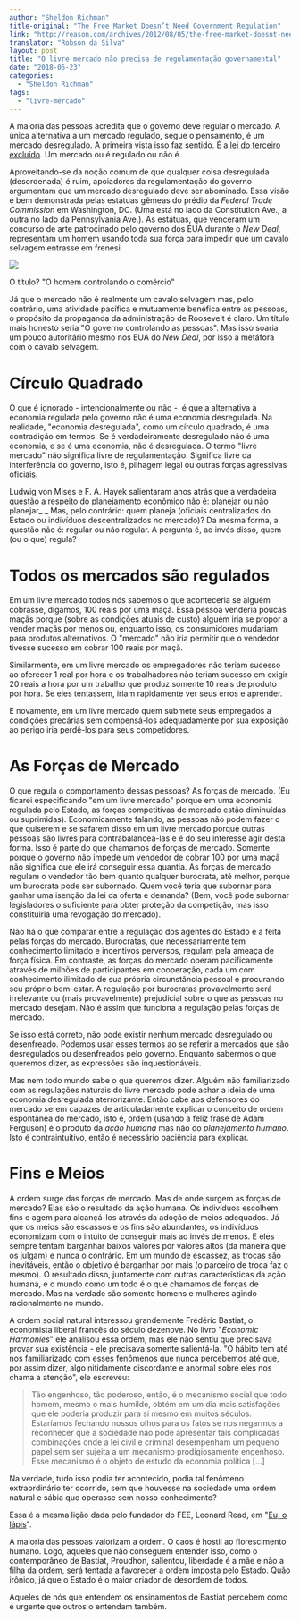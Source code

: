 ```yaml
---
author: "Sheldon Richman"
title-original: "The Free Market Doesn’t Need Government Regulation"
link: "http://reason.com/archives/2012/08/05/the-free-market-doesnt-need-government-r"
translator: "Robson da Silva"
layout: post
title: "O livre mercado não precisa de regulamentação governamental"
date: "2018-05-23"
categories:  
  - "Sheldon Richman"
tags: 
  - "livre-mercado"
---
```


A maioria das pessoas acredita que o governo deve regular o mercado. A única alternativa a um mercado regulado, segue o pensamento, é um mercado desregulado. A primeira vista isso faz sentido. É a [lei do terceiro excluído](https://pt.wikipedia.org/wiki/Lei_do_terceiro_exclu%C3%ADdo). Um mercado ou é regulado ou não é.

Aproveitando-se da noção comum de que qualquer coisa desregulada (desordenada) é ruim, apoiadores da regulamentação do governo argumentam que um mercado desregulado deve ser abominado. Essa visão é bem demonstrada pelas estátuas gêmeas do prédio da _Federal Trade Commission_ em Washington, DC. (Uma está no lado da Constitution Ave., a outra no lado da Pennsylvania Ave.). As estátuas, que venceram um concurso de arte patrocinado pelo governo dos EUA durante o _New Deal_, representam um homem usando toda sua força para impedir que um cavalo selvagem entrasse em frenesi.

![](http://sociedadeaberta.com.br/wp-content/uploads/2016/07/DSC08260-300x200.jpg)

O título? "O homem controlando o comércio"

Já que o mercado não é realmente um cavalo selvagem mas, pelo contrário, uma atividade pacífica e mutuamente benéfica entre as pessoas, o propósito da propaganda da administração de Roosevelt é claro. Um título mais honesto seria "O governo controlando as pessoas". Mas isso soaria um pouco autoritário mesmo nos EUA do _New Deal_, por isso a metáfora com o cavalo selvagem.

# Círculo Quadrado

O que é ignorado - intencionalmente ou não -  é que a alternativa à economia regulada pelo governo não é uma economia desregulada. Na realidade, "economia desregulada", como um círculo quadrado, é uma contradição em termos. Se é verdadeiramente desregulado não é uma economia, e se é uma economia, não é desregulada. O termo "livre mercado" não significa livre de regulamentação. Significa livre da interferência do governo, isto é, pilhagem legal ou outras forças agressivas oficiais.

Ludwig von Mises e F. A. Hayek salientaram anos atrás que a verdadeira questão a respeito do planejamento econômico não é: planejar ou não planejar_._ Mas, pelo contrário: quem planeja (oficiais centralizados do Estado ou indivíduos descentralizados no mercado)? Da mesma forma, a questão não é: regular ou não regular. A pergunta é, ao invés disso, quem (ou o que) regula?

# Todos os mercados são regulados

Em um livre mercado todos nós sabemos o que aconteceria se alguém cobrasse, digamos, 100 reais por uma maçã. Essa pessoa venderia poucas maçãs porque (sobre as condições atuais de custo) alguém iria se propor a vender maçãs por menos ou, enquanto isso, os consumidores mudariam para produtos alternativos. O "mercado" não iria permitir que o vendedor tivesse sucesso em cobrar 100 reais por maçã.

Similarmente, em um livre mercado os empregadores não teriam sucesso ao oferecer 1 real por hora e os trabalhadores não teriam sucesso em exigir 20 reais a hora por um trabalho que produz somente 10 reais de produto por hora. Se eles tentassem, iriam rapidamente ver seus erros e aprender.

E novamente, em um livre mercado quem submete seus empregados a condições precárias sem compensá-los adequadamente por sua exposição ao perigo iria perdê-los para seus competidores.

# As Forças de Mercado

O que regula o comportamento dessas pessoas? As forças de mercado. (Eu ficarei especificando "em um livre mercado" porque em uma economia regulada pelo Estado, as forças competitivas de mercado estão diminuídas ou suprimidas). Economicamente falando, as pessoas não podem fazer o que quiserem e se safarem disso em um livre mercado porque outras pessoas são livres para contrabalanceá-las e é do seu interesse agir desta forma. Isso é parte do que chamamos de forças de mercado. Somente porque o governo não impede um vendedor de cobrar 100 por uma maçã não significa que ele irá conseguir essa quantia. As forças de mercado regulam o vendedor tão bem quanto qualquer burocrata, até melhor, porque um burocrata pode ser subornado. Quem você teria que subornar para ganhar uma isenção da lei da oferta e demanda? (Bem, você pode subornar legisladores o suficiente para obter proteção da competição, mas isso constituiria uma revogação do mercado).

Não há o que comparar entre a regulação dos agentes do Estado e a feita pelas forças do mercado. Burocratas, que necessariamente tem conhecimento limitado e incentivos perversos, regulam pela ameaça de força física. Em contraste, as forças do mercado operam pacificamente através de milhões de participantes em cooperação, cada um com conhecimento ilimitado de sua própria circunstância pessoal e procurando seu próprio bem-estar. A regulação por burocratas provavelmente será irrelevante ou (mais provavelmente) prejudicial sobre o que as pessoas no mercado desejam. Não é assim que funciona a regulação pelas forças de mercado.

Se isso está correto, não pode existir nenhum mercado desregulado ou desenfreado. Podemos usar esses termos ao se referir a mercados que são desregulados ou desenfreados pelo governo. Enquanto sabermos o que queremos dizer, as expressões são inquestionáveis.

Mas nem todo mundo sabe o que queremos dizer. Alguém não familiarizado com as regulações naturais do livre mercado pode achar a ideia de uma economia desregulada aterrorizante. Então cabe aos defensores do mercado serem capazes de articuladamente explicar o conceito de ordem espontânea do mercado, isto é, ordem (usando a feliz frase de Adam Ferguson) é o produto da _ação humana_ mas não do _planejamento humano_. Isto é contraintuitivo, então é necessário paciência para explicar.

# Fins e Meios

A ordem surge das forças de mercado. Mas de onde surgem as forças de mercado? Elas são o resultado da ação humana. Os indivíduos escolhem fins e agem para alcançá-los através da adoção de meios adequados. Já que os meios são escassos e os fins são abundantes, os indivíduos economizam com o intuito de conseguir mais ao invés de menos. E eles sempre tentam barganhar baixos valores por valores altos (da maneira que os julgam) e nunca o contrário. Em um mundo de escassez, as trocas são inevitáveis, então o objetivo é barganhar por mais (o parceiro de troca faz o mesmo). O resultado disso, juntamente com outras características da ação humana, e o mundo como um todo é o que chamamos de forças de mercado. Mas na verdade são somente homens e mulheres agindo racionalmente no mundo.

A ordem social natural interessou grandemente Frédéric Bastiat, o economista liberal francês do século dezenove. No livro "_Economic Harmonies_" ele analisou essa ordem, mas ele não sentiu que precisava provar sua existência - ele precisava somente salientá-la. "O hábito tem até nos familiarizado com esses fenômenos que nunca percebemos até que, por assim dizer, algo nitidamente discordante e anormal sobre eles nos chama a atenção", ele escreveu:

> Tão engenhoso, tão poderoso, então, é o mecanismo social que todo homem, mesmo o mais humilde, obtém em um dia mais satisfações que ele poderia produzir para si mesmo em muitos séculos. Estaríamos fechando nossos olhos para os fatos se nos negarmos a reconhecer que a sociedade não pode apresentar tais complicadas combinações onde a lei civil e criminal desempenham um pequeno papel sem ser sujeita a um mecanismo prodigiosamente engenhoso. Esse mecanismo é o objeto de estudo da economia política \[...\]

Na verdade, tudo isso podia ter acontecido, podia tal fenômeno extraordinário ter ocorrido, sem que houvesse na sociedade uma ordem natural e sábia que operasse sem nosso conhecimento?

Essa é a mesma lição dada pelo fundador do FEE, Leonard Read, em "[Eu, o lápis](https://youtu.be/xLCtA_Xxd_Q)".

A maioria das pessoas valorizam a ordem. O caos é hostil ao florescimento humano. Logo, aqueles que não conseguem entender isso, como o contemporâneo de Bastiat, Proudhon, salientou, liberdade é a mãe e não a filha da ordem, será tentada a favorecer a ordem imposta pelo Estado. Quão irônico, já que o Estado é o maior criador de desordem de todos.

Aqueles de nós que entendem os ensinamentos de Bastiat percebem como é urgente que outros o entendam também.
